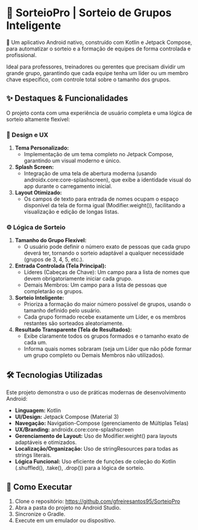 # 👑 SorteioPro | Sorteio de Grupos Inteligente

🎲 Um aplicativo Android nativo, construído com Kotlin e Jetpack Compose, para automatizar o sorteio e a formação de equipes de forma controlada e profissional.

Ideal para professores, treinadores ou gerentes que precisam dividir um grande grupo, garantindo que cada equipe tenha um líder ou um membro chave específico, com controle total sobre o tamanho dos grupos.

## ✨ Destaques & Funcionalidades

O projeto conta com uma experiência de usuário completa e uma lógica de sorteio altamente flexível:

### 🎨 Design e UX
1. **Tema Personalizado:**
    * Implementação de um tema completo no Jetpack Compose, garantindo um visual moderno e único.
2. **Splash Screen:**
    * Integração de uma tela de abertura moderna (usando androidx.core:core-splashscreen), que exibe a identidade visual do app durante o carregamento inicial.
3. **Layout Otimizado:**
    * Os campos de texto para entrada de nomes ocupam o espaço disponível da tela de forma igual (Modifier.weight()), facilitando a visualização e edição de longas listas.

### ⚙️ Lógica de Sorteio
1. **Tamanho do Grupo Flexível:**
    * O usuário pode definir o número exato de pessoas que cada grupo deverá ter, tornando o sorteio adaptável a qualquer necessidade (grupos de 3, 4, 5, etc.).
2. **Entrada Controlada (Tela Principal):**
    * Líderes (Cabeças de Chave): Um campo para a lista de nomes que devem obrigatoriamente iniciar cada grupo.
    * Demais Membros: Um campo para a lista de pessoas que completarão os grupos.
3. **Sorteio Inteligente:**
    * Prioriza a formação do maior número possível de grupos, usando o tamanho definido pelo usuário.
    * Cada grupo formado recebe exatamente um Líder, e os membros restantes são sorteados aleatoriamente.
4. **Resultado Transparente (Tela de Resultados):**
    * Exibe claramente todos os grupos formados e o tamanho exato de cada um.
    * Informa quais nomes sobraram (seja um Líder que não pôde formar um grupo completo ou Demais Membros não utilizados).

## 🛠️ Tecnologias Utilizadas

Este projeto demonstra o uso de práticas modernas de desenvolvimento Android:

* **Linguagem:** Kotlin 
* **UI/Design:** Jetpack Compose (Material 3)
* **Navegação:** Navigation-Compose (gerenciamento de Múltiplas Telas)
* **UX/Branding:** androidx.core:core-splashscreen 
* **Gerenciamento de Layout:** Uso de Modifier.weight() para layouts adaptáveis e otimizados. 
* **Localização/Organização:** Uso de stringResources para todas as strings literais. 
* **Lógica Funcional:** Uso eficiente de funções de coleção do Kotlin (.shuffled(), .take(), .drop()) para a lógica de sorteio.

## 🚀 Como Executar

1.  Clone o repositório: https://github.com/gfreiresantos95/SorteioPro
2.  Abra a pasta do projeto no Android Studio.
3.  Sincronize o Gradle.
4.  Execute em um emulador ou dispositivo.
